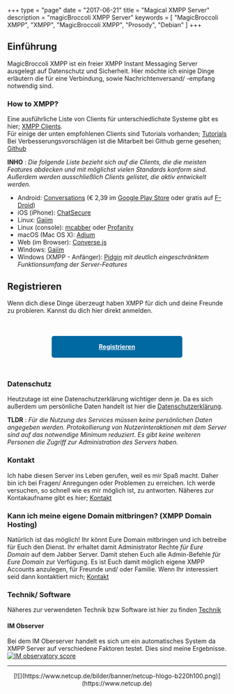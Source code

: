 +++
type = "page"
date = "2017-06-21"
title = "Magical XMPP Server"
description = "magicBroccoli XMPP Server"
keywords = [ "MagicBroccoli XMPP", "XMPP", "MagicBroccoli XMPP", "Prosody", "Debian" ]
+++
## Einführung
MagicBroccoli XMPP ist ein freier XMPP Instant Messaging Server ausgelegt auf Datenschutz und Sicherheit. Hier möchte ich einige Dinge erläutern die für eine Verbindung, sowie Nachrichtenversand/ -empfang notwendig sind.

### How to XMPP?
Eine ausführliche Liste von Clients für unterschiedlichste Systeme gibt es hier; [XMPP Clients](https://xmpp.org/software/clients.html).<br>
Für einige der unten empfohlenen Clients sind Tutorials vorhanden; [Tutorials](/page/tutorial/)<br>
Bei Verbesserungsvorschlägen ist die Mitarbeit bei Github gerne gesehen; [Github](https://github.com/mightyBroccoli/hugo-magicbroccoli.de)

**INHO** : _Die folgende Liste bezieht sich auf die Clients, die die meisten Features abdecken und mit möglichst vielen Standards konform sind. Außerdem werden ausschließlich Clients gelistet, die aktiv entwickelt werden._

- Android: [Conversations](https://conversations.im/) (€ 2,39 im [Google Play Store](https://play.google.com/store/apps/details?id=eu.siacs.conversations&referrer=utm_source%3Dwebsite) oder gratis auf [F-Droid](https://f-droid.org/repository/browse%20/?fdid=eu.siacs.conversations))
- iOS (iPhone): [ChatSecure](https://itunes.apple.com/de/app/chatsecure-Impressumverschl%C3%BCsselter-nachrichtendienst/id464200063?mt=8)
- Linux: [Gajim](https://gajim.org/?lang=de)
- Linux (console): [mcabber](https://mcabber.com/) oder [Profanity](http://www.profanity.im/)
- macOS (Mac OS X): [Adium](https://adium.im/)
- Web (im Browser): [Converse.js](https://conversejs.org/)
- Windows: [Gajim](https://gajim.org/?lang=de)
- Windows (XMPP - Anfänger): [Pidgin](https://pidgin.im/) *mit deutlich eingeschränktem Funktionsumfang der Server-Features*

## Registrieren
Wenn dich diese Dinge überzeugt haben XMPP für dich und deine Freunde zu probieren. Kannst du dich hier direkt anmelden.
<center>
<a style="display: block; margin-top: 50px; margin-left: auto; margin-right: auto; margin-bottom: 50px; height: 50px; width: 300px; background-color: #0069a1; color: white; border-radius: 5px; line-height: 50px; text-align: center; font-weight: bold;" href="/register/">Registrieren</a>
</center>

### Datenschutz
Heutzutage ist eine Datenschutzerklärung wichtiger denn je. Da es sich außerdem um persönliche Daten handelt ist hier die [Datenschutzerklärung](/datenschutz/).

**TLDR** : _Für die Nutzung des Services müssen keine persönlichen Daten angegeben werden. Protokollierung von Nutzerinteraktionen mit dem Server sind auf das notwendige Minimum reduziert. Es gibt keine weiteren Personen die Zugriff zur Administration des Servers haben._

### Kontakt
Ich habe diesen Server ins Leben gerufen, weil es mir Spaß macht. Daher bin ich bei Fragen/ Anregungen oder Problemen zu erreichen. Ich werde versuchen, so schnell wie es mir möglich ist, zu antworten. Näheres zur Kontakaufname gibt es hier; [Kontakt](/contact/)

### Kann ich meine eigene Domain mitbringen? (XMPP Domain Hosting)
Natürlich ist das möglich! Ihr könnt Eure Domain mitbringen und ich betreibe für Euch den Dienst. Ihr erhaltet damit Administrator Rechte *für Eure Domain* auf dem Jabber Server. Damit stehen Euch alle Admin-Befehle *für Eure Domain* zur Verfügung. Es ist Euch damit möglich eigene XMPP Accounts anzulegen, für Freunde und/ oder Familie. Wenn Ihr interessiert seid dann kontaktiert mich; [Kontakt](/contact/)

### Technik/ Software
Näheres zur verwendeten Technik bzw Software ist hier zu finden [Technik](/page/technik/)

#### IM Observer
Bei dem IM Oberserver handelt es sich um ein automatisches System da XMPP Server auf verschiedene Faktoren testet. Dies sind meine Ergebnisse.<br>
<a href='https://check.messaging.one/result.php?domain=magicbroccoli.de&amp;type=client'>
  <img src='https://check.messaging.one/badge.php?domain=magicbroccoli.de' alt='IM observatory score' />
</a>

- - -

<center>[![](https://www.netcup.de/bilder/banner/netcup-hlogo-b220h100.png)](https://www.netcup.de)</center>
